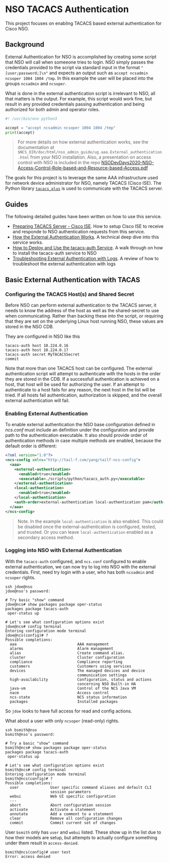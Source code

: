 # NSO TACACS Authentication
This project focuses on enabling TACACS based external authentication for Cisco NSO.  

## Background 
External Authentication for NSO is accomplished by creating some script that NSO will call when someeone tries
to login.  NSO simply passes the credentials provided to the script via standard input in the format
`"[user;password;]\n"` and expects an output such as `accept ncsadmin ncsoper 1004 1004 /tmp`.
In this example the user will be placed into the groups `ncsadmin` and `ncsoper`.  

What is done in the external authentication script is irrelevant to NSO, all that matters is the output.
For example, this script would work fine, but result in any provided credentials passing authentication and
being authorized for both admin and operator roles. 

```python
#! /usr/bin/env python3 

accept = "accept ncsadmin ncsoper 1004 1004 /tmp"
print(accept)
```

> For more details on how external authentication works, see the documentation at
`$NCS_DIR/doc/html/nso_admin_guide/ug.aaa.External_authentication.html` from your NSO installation.
Also, a presentation on access control with NSO is included in the repo
[NSODevDays2020-NSO-Access-Control-Role-based-and-Resource-based-Access.pdf](resources/NSODevDays2020-NSO-Access-Control-Role-based-and-Resource-based-Access.pdf)

The goals for this project is to leverage the same AAA infrastructure used for network device
administrator for NSO, namely TACACS (Cisco ISE).
The Python library [`tacacs_plus`](https://github.com/ansible/tacacs_plus) is used to communicate
with the TACACS server. 

## Guides
The following detailed guides have been written on how to use this service. 

* [Preparing TACACS Server - Cisco ISE](README-setup-tacacs-ise.md). How to setup Cisco ISE to receive and responde to NSO authentication requests from this service.
* [How the External Authentication Works](README-deepdive-tacacs-auth.md). A technical deep dive into this service works.
* [How to Deploy and Use the tacacs-auth Service](README-tacacs-auth-installation.md). A walk through on how to install the tacacs-auth service to NSO
* [Troubleshooting External Authentication with Logs](README-troubleshooting-logs.md). A review of how to troubleshoot the external authentication with logs

## Basic External Authentication with TACAS

### Configuring the TACACS Host(s) and Shared Secret
Before NSO can perform external authentication to the TACACS server, it needs to know the address of the host
as well as the shared-secret to use when communicating.  Rather than backing these into the script, or requiring
that they are set on the underlying Linux host running NSO, these values are stored in the NSO CDB.  

They are configured in NSO like this

```
tacacs-auth host 10.224.0.16
tacacs-auth host 10.224.0.17
tacacs-auth secret MyTACACSSecret
commit
```

Note that more than one TACACS host can be configured.  The external authentication script will attempt
to authenticate with the hosts in the order they are stored in the CDB.  If a successfull authentication
is achieved on a host, that host will be used for authorizing the user.  If an attempt to authenticate
to a host fails for any reason, the next host in the list will be tried.
If all hosts fail authentication, authorization is skipped, and the overall external authentication will fail.

### Enabling External Authentication
To enable external authentication the NSO base configuration defined in _ncs.conf_ must include an _<external-authentication>_
definition under the _<aaa>_ configuration and provide path to the authentication executable. It also should provide
order of authentication methods in case multiple methods are enabled, because the default order is different:

```xml
<?xml version="1.0"?>
<ncs-config xmlns="http://tail-f.com/yang/tailf-ncs-config">
  <aaa>
    <external-authentication>
      <enabled>true</enabled>
      <executable>./scripts/python/tacacs_auth.py</executable>
    </external-authentication>
    <local-authentication>
      <enabled>true</enabled>
    </local-authentication>
    <auth-order>external-authentication local-authentication pam</auth-order>
  </aaa>
</ncs-config>  
```

> Note. In the example `local-authentication` is also enabled.
This could be disabled once the external-authentication is configured, tested, and trusted.
Or you can leave `local-authentication` enabled as a secondary access method.

### Logging into NSO with External Authentication
With the `tacacs-auth` configured, and `ncs.conf` configured to enable external authentication,
we can now try to log into NSO with the external credentials. First, need try login with a user,
who has both `ncsadmin` and `ncsoper` rights. 

```
ssh jdoe@nso
jdoe@nso's password: 

# Try basic "show" command
jdoe@ncs# show packages package oper-status 
packages package tacacs-auth
 oper-status up

# Let's see what configuration options exist
jdoe@ncs# config terminal 
Entering configuration mode terminal
jdoe@ncs(config)# ?
Possible completions:
  aaa                           AAA management
  alarms                        Alarm management
  alias                         Create command alias.
  cluster                       Cluster configuration
  compliance                    Compliance reporting
  customers                     Customers using services
  devices                       The managed devices and device
                                communication settings
  high-availability             Configuration, status and actions
                                concerning NSO Built-in HA
  java-vm                       Control of the NCS Java VM
  nacm                          Access control
  ncs-state                     NCS status information
  packages                      Installed packages
```

So `jdoe` looks to have full access for read and config actions.  

What about a user with only `ncsoper` (read-only) rights.  

```
ssh bsmith@nso
bsmith@nso's password: 

# Try a basic "show" command
bsmith@ncs# show packages package oper-status 
packages package tacacs-auth
 oper-status up

# Let's see what configuration options exist
bsmith@ncs# config terminal 
Entering configuration mode terminal
bsmith@ncs(config)# ?
Possible completions:
  user              User specific command aliases and default CLI
                    session parameters
  webui             Web UI specific configuration
  ---               
  abort             Abort configuration session
  activate          Activate a statement
  annotate          Add a comment to a statement
  clear             Remove all configuration changes
  commit            Commit current set of changes
```

User `bsmith` only has `user` and `webui` listed.  These show up in the list due to how their models are setup,
but attempts to actually configure something under them result in `access-denied`.

```
bsmith@ncs(config)# user test
Error: access denied
```